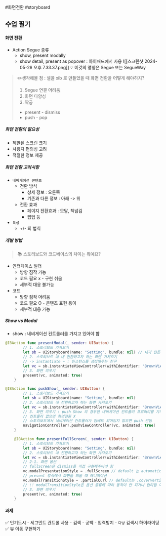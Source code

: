 #화면전환 #storyboard 
## 수업 필기
#### 화면 전환
- Action Segue 종류
	- show, present modally 
	- show detail, present as popover : 아이패드에서 사용
![[스크린샷 2024-05-29 오후 7.33.37.png]]
💡 이것의 명칭은 Segue 또는 SegueWay

> ✏️생각해볼 점 : 셀을 xib 로 만들었을 때 화면 전환을 어떻게 해야하지?
> 1. Segue 연결 어려움
> 2. 화면 다양성
> 3. 짝궁
> 	- present - dismiss
> 	- push - pop



##### 화면 전환의 필요성
- 제한된 스크린 크기
- 사용자 편의성 고려
- 적절한 정보 제공
##### 화면 전환 고려사항
- `네비게이션 콘텐츠`
	- 전환 방식
		- 상세 정보 : 오른쪽 
		- 기존과 다른 정보 : 아래 -> 위
	- 전환 효과
		- 페이지 전환효과 : 모달,  책넘김
		- 팝업 등
- `특성`
	- +/- 의 법칙

##### 개발 방법
> 📚 스토리보드와 코드베이스의 차이는 뭐예요?
- 인터페이스 빌더
	-  방향 짐작 가능
	- 코드 필요 x - 구현 쉬움
	- 세부적 대응 불가능
- 코드
	- 방향 짐작 어려움
	- 코드 필요 O - 콘텐츠 표현 용이
	- 세부적 대응 가능
##### Show vs Modal
- show : 네비게이션 컨트롤러를 가지고 있어야 함

```swift
@IBAction func presentModal(_ sender: UIButton) {
        // 1. 스토리보드 가져오기
        let sb = UIStoryboard(name: "Setting", bundle: nil) // 내가 만든 파일이면 모두 nil
        // 2. 스토리보드 내 내 전환하고자 하는 화면 가져오기
        // -> instantiate ~ : 인스턴스를 생성해주는 친구
        let vc = sb.instantiateViewController(withIdentifier: "BrownViewController") as! BrownViewController // 메모리에 올릴 준비 해라
        // 3. 화면 띄우기
        present(vc, animated: true)
    }
```

```swift
@IBAction func pushShow(_ sender: UIButton) {
        // 1. 스토리보드 가져오기
        let sb = UIStoryboard(name: "Setting", bundle: nil)
        // 2. 스토리보드 내 전환하고자 하는 화면 가져오기
        let vc = sb.instantiateViewController(withIdentifier: "BrownViewController") as! BrownViewController
        // 3. 화면 띄우기 : push Show 의 경우엔 네비게이션 컨트롤러 프로퍼티를 가져온다.
        // 컨트롤러 없으면 화면전환 X
        // 스토리보드에서 네비게이션 컨트롤러가 임베드 되어있지 않으면 push 안됨
        navigationController?.pushViewController(vc, animated: true)
    }
```

```swift
    @IBAction func presentFullScreen(_ sender: UIButton) {
        // 1. 스토리보드 가져오기
        let sb = UIStoryboard(name: "Setting", bundle: nil)
        // 2. 스토리보드 내 전환하고자 하는 화면 가져오기
        let vc = sb.instantiateViewController(withIdentifier: "BrownViewController") as! BrownViewController
        // 2-1. 화면 옵션
        // fullScreen은 dismiss를 직접 구현해주어야 함
        vc.modalPresentationStyle = .fullScreen // default 는 automatic
        // present 방식에서 화면을 띄울 때 애니메이션
        vc.modalTransitionStyle = .partialCurl // default는 .coverVertical
        // !! modalTransitionStyle은 옵션 종류에 따라 동작이 안 되거나 런타임 이슈가 발생할 수 있음
        // 3. 화면 띄우기
        present(vc, animated: true)
    }
```


#### 과제 
✅ 인기도시
	 - 세그먼트 컨트롤 사용
	 - 검색
		 - 공백 
		 - 입력방지
		 - `다낭` 검색시 하이라이팅
✅ 뷰 이동 구현하기

